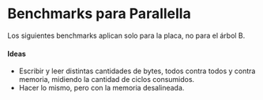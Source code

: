 
# Benchmarks para Parallella

Los siguientes benchmarks aplican solo para la placa, no para el
árbol B.

#### Ideas

 - Escribir y leer distintas cantidades de bytes, todos contra
todos y contra memoria, midiendo la cantidad de ciclos consumidos.
 - Hacer lo mismo, pero con la memoria desalineada.

